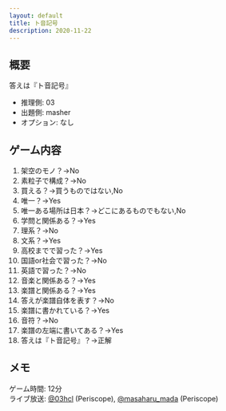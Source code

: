 ```yaml
---
layout: default
title: ト音記号
description: 2020-11-22
---
```


## 概要

答えは『ト音記号』

- 推理側: 03
- 出題側: masher
- オプション: なし

## ゲーム内容

1. 架空のモノ？→No
2. 素粒子で構成？→No
3. 買える？→買うものではない,No
4. 唯一？→Yes
5. 唯一ある場所は日本？→どこにあるものでもない,No
6. 学問と関係ある？→Yes
7. 理系？→No
8. 文系？→Yes
9. 高校までで習った？→Yes
10. 国語or社会で習った？→No
11. 英語で習った？→No
12. 音楽と関係ある？→Yes
13. 楽譜と関係ある？→Yes
14. 答えが楽譜自体を表す？→No
15. 楽譜に書かれている？→Yes
16. 音符？→No
17. 楽譜の左端に書いてある？→Yes
18. 答えは『ト音記号』？→正解

## メモ

ゲーム時間: 12分  
ライブ放送: [@03hcl](https://www.periscope.tv/03hcl/1eaKbnErQovKX) (Periscope), [@masaharu_mada](https://www.pscp.tv/masaharu_mada/1yoKMANZXboKQ) (Periscope)
